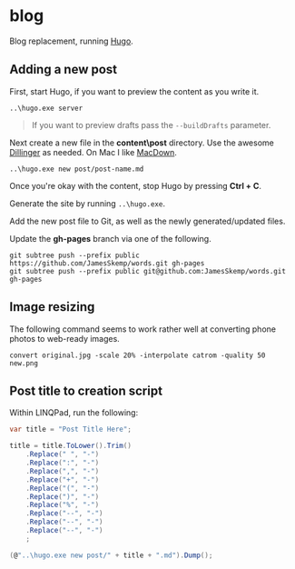 # blog
Blog replacement, running [Hugo](https://gohugo.io/).

## Adding a new post

First, start Hugo, if you want to preview the content as you write it.

```
..\hugo.exe server
```

> If you want to preview drafts pass the `--buildDrafts` parameter.

Next create a new file in the **content\post** directory. Use the awesome [Dillinger](http://dillinger.io/) as needed. On Mac I like [MacDown](https://macdown.uranusjr.com/).

```
..\hugo.exe new post/post-name.md
```

Once you're okay with the content, stop Hugo by pressing **Ctrl + C**.

Generate the site by running `..\hugo.exe`.

Add the new post file to Git, as well as the newly generated/updated files.

Update the **gh-pages** branch via one of the following.

```
git subtree push --prefix public https://github.com/JamesSkemp/words.git gh-pages
git subtree push --prefix public git@github.com:JamesSkemp/words.git gh-pages
```

## Image resizing
The following command seems to work rather well at converting phone photos to web-ready images.

	convert original.jpg -scale 20% -interpolate catrom -quality 50 new.png

## Post title to creation script

Within LINQPad, run the following:

```csharp
var title = "Post Title Here";

title = title.ToLower().Trim()
	.Replace(" ", "-")
	.Replace(":", "-")
	.Replace(",", "-")
	.Replace("+", "-")
	.Replace("(", "-")
	.Replace(")", "-")
	.Replace("%", "-")
	.Replace("--", "-")
	.Replace("--", "-")
	.Replace("--", "-")
	;

(@"..\hugo.exe new post/" + title + ".md").Dump();
```
